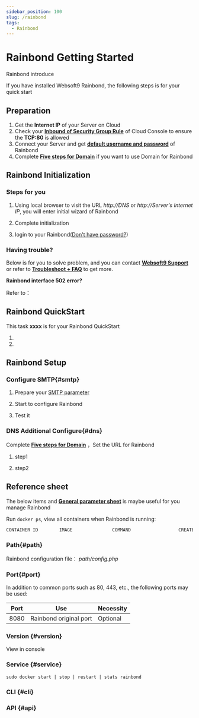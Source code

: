 ```yaml
---
sidebar_position: 100
slug: /rainbond
tags:
  - Rainbond
---
```


# Rainbond Getting Started

Rainbond introduce

If you have installed Websoft9 Rainbond, the following steps is for your quick start

## Preparation

1. Get the **Internet IP** of your Server on Cloud
2. Check your **[Inbound of Security Group Rule](./administrator/firewall#security)** of Cloud Console to ensure the **TCP:80** is allowed
3. Connect your Server and get **[default username and password](./user/credentials)** of Rainbond
4. Complete **[Five steps for Domain](./administrator/domain_step)** if you want to use Domain for Rainbond

## Rainbond Initialization

### Steps for you

1. Using local browser to visit the URL *http://DNS* or *http://Server's Internet IP*, you will enter initial wizard of Rainbond

2. Complete initialization

3. login to your Rainbond([Don't have password?](./user/credentials))

### Having trouble?

Below is for you to solve problem, and you can contact **[Websoft9 Support](./helpdesk)** or refer to **[Troubleshoot + FAQ](./faq#setup)** to get more.  

**Rainbond interface 502 error?**  

Refer to：

## Rainbond QuickStart

This task **xxxx** is for your Rainbond QuickStart

1. 

2.  

## Rainbond Setup

### Configure  SMTP{#smtp}

1. Prepare your [SMTP parameter](./administrator/smtp)

2. Start to configure Rainbond

3. Test it

### DNS Additional Configure{#dns}

Complete **[Five steps for Domain](./administrator/domain_step)** ，Set the URL for Rainbond  

1. step1

2. step2

## Reference sheet

The below items and **[General parameter sheet](./administrator/parameter)** is maybe useful for you manage Rainbond

Run `docker ps`, view all containers when Rainbond is running:  

```bash
CONTAINER ID        IMAGE               COMMAND                  CREATED             STATUS              PORTS                                NAMES
```

### Path{#path}

Rainbond configuration file： *path/config.php*    

### Port{#port}

In addition to common ports such as 80, 443, etc., the following ports may be used:

| Port | Use                                          | Necessity |
| ------ | --------------------------------------------- | ------ |
| 8080   | Rainbond original port	 | Optional   |

### Version {#version}

View in console

### Service {#service}

```shell
sudo docker start | stop | restart | stats rainbond
```

### CLI {#cli}

### API {#api}